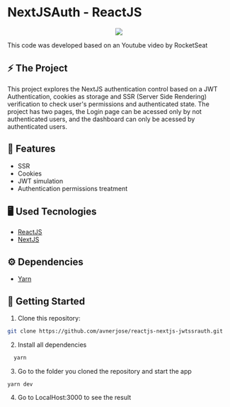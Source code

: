 # NextJSAuth - ReactJS                                                     
                                  
<p align="center">
<img src="assets/nextjsjwt.gif" /> 
</p>
This code was developed based on an Youtube video by RocketSeat

## ⚡️ The Project
  This project explores the NextJS authentication control based on a JWT Authentication, cookies as storage and SSR (Server Side Rendering) verification to check user's permissions and authenticated state. The project has two pages, the Login page can be acessed only by not authenticated users, and the dashboard can only be acessed by authenticated users.
  
## 🎯 Features
 - SSR
 - Cookies
 - JWT simulation
 - Authentication permissions treatment 
  
## 🖥️ Used Tecnologies
 - [ReactJS](https://reactjs.org/)
 - [NextJS](https://nextjs.org/)

## ⚙️ Dependencies
 - [Yarn](https://yarnpkg.com/)
 
## 🚀️ Getting Started

1. Clone this repository: 

```bash
git clone https://github.com/avnerjose/reactjs-nextjs-jwtssrauth.git
```
2. Install all dependencies

```bash
  yarn
```
3. Go to the folder you cloned the repository and start the app
```base
yarn dev
```
4. Go to LocalHost:3000 to see the result 
